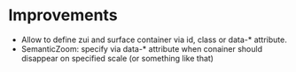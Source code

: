 
# Improvements

* Allow to define zui and surface container via id, class or data-* attribute.
* SemanticZoom: specify via data-* attribute when conainer should disappear on specified scale (or something like that)
